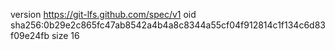 version https://git-lfs.github.com/spec/v1
oid sha256:0b29e2c865fc47ab8542a4b4a8c8344a55cf04f912814c1f134c6d83f09e24fb
size 16
